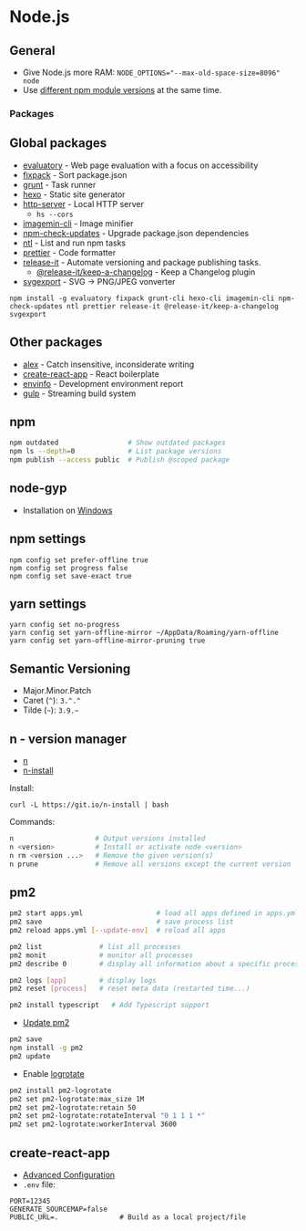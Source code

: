# Node.js

## General

- Give Node.js more RAM: `NODE_OPTIONS="--max-old-space-size=8096" node`
- Use [different npm module versions](https://mariosfakiolas.com/blog/install-multiple-major-versions-of-a-node-module-with-npm/) at the same time.

### Packages

## Global packages

- [evaluatory](https://github.com/darekkay/evaluatory) - Web page evaluation with a focus on accessibility
- [fixpack](https://www.npmjs.com/package/fixpack) - Sort package.json
- [grunt](https://gruntjs.com/) - Task runner
- [hexo](https://hexo.io/) - Static site generator
- [http-server](https://www.npmjs.com/package/http-server) - Local HTTP server
  - `hs --cors`
- [imagemin-cli](https://www.npmjs.com/package/imagemin-cli) - Image minifier
- [npm-check-updates](https://www.npmjs.com/package/npm-check-updates) - Upgrade package.json dependencies
- [ntl](https://www.npmjs.com/package/ntl) - List and run npm tasks
- [prettier](https://prettier.io/) - Code formatter
- [release-it](https://www.npmjs.com/package/release-it) - Automate versioning and package publishing tasks.
  - [@release-it/keep-a-changelog](https://github.com/release-it/keep-a-changelog) - Keep a Changelog plugin
- [svgexport](https://github.com/shakiba/svgexport) - SVG → PNG/JPEG vonverter

```
npm install -g evaluatory fixpack grunt-cli hexo-cli imagemin-cli npm-check-updates ntl prettier release-it @release-it/keep-a-changelog svgexport
```

## Other packages

- [alex](https://github.com/get-alex/alex) - Catch insensitive, inconsiderate writing
- [create-react-app](https://github.com/facebook/create-react-app) - React boilerplate
- [envinfo](https://github.com/tabrindle/envinfo) - Development environment report
- [gulp](https://gruntjs.com/) - Streaming build system

## npm

```bash
npm outdated                 # Show outdated packages
npm ls --depth=0             # List package versions
npm publish --access public  # Publish @scoped package
```

## node-gyp

- Installation on [Windows](https://github.com/nodejs/node-gyp#on-windows)

## npm settings

```
npm config set prefer-offline true
npm config set progress false
npm config set save-exact true
```

## yarn settings

```
yarn config set no-progress
yarn config set yarn-offline-mirror ~/AppData/Roaming/yarn-offline
yarn config set yarn-offline-mirror-pruning true
```

## Semantic Versioning

- Major.Minor.Patch
- Caret (`^`): `3.^.^`
- Tilde (`~`): `3.9.~`

## n - version manager

- [n](https://github.com/tj/n)
- [n-install](https://github.com/mklement0/n-install)

Install:

```
curl -L https://git.io/n-install | bash
```

Commands:

```bash
n                    # Output versions installed
n <version>          # Install or activate node <version>
n rm <version ...>   # Remove the given version(s)
n prune              # Remove all versions except the current version
```

## pm2

```bash
pm2 start apps.yml                  # load all apps defined in apps.yml
pm2 save                            # save process list
pm2 reload apps.yml [--update-env]  # reload all apps

pm2 list              # list all processes
pm2 monit             # monitor all processes
pm2 describe 0        # display all information about a specific process

pm2 logs [app]        # display logs
pm2 reset [process]   # reset meta data (restarted time...)

pm2 install typescript   # Add Typescript support
```

- [Update pm2](http://pm2.keymetrics.io/docs/usage/update-pm2/)

```bash
pm2 save
npm install -g pm2
pm2 update
```

- Enable [logrotate](https://github.com/keymetrics/pm2-logrotate)

```bash
pm2 install pm2-logrotate
pm2 set pm2-logrotate:max_size 1M
pm2 set pm2-logrotate:retain 50
pm2 set pm2-logrotate:rotateInterval "0 1 1 1 *"
pm2 set pm2-logrotate:workerInterval 3600
```

## create-react-app

- [Advanced Configuration](https://github.com/facebookincubator/create-react-app/blob/master/packages/react-scripts/template/README.md#advanced-configuration)
- `.env` file:

```
PORT=12345
GENERATE_SOURCEMAP=false
PUBLIC_URL=.               # Build as a local project/file
```
